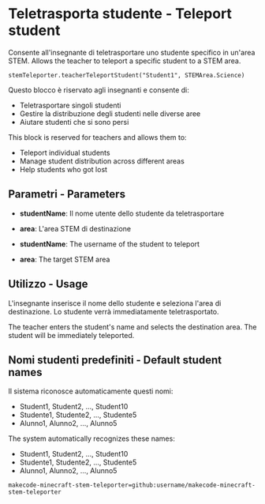 # Teletrasporta studente - Teleport student

Consente all'insegnante di teletrasportare uno studente specifico in un'area STEM.
Allows the teacher to teleport a specific student to a STEM area.

```sig
stemTeleporter.teacherTeleportStudent("Student1", STEMArea.Science)
```

Questo blocco è riservato agli insegnanti e consente di:
- Teletrasportare singoli studenti
- Gestire la distribuzione degli studenti nelle diverse aree
- Aiutare studenti che si sono persi

This block is reserved for teachers and allows them to:
- Teleport individual students
- Manage student distribution across different areas
- Help students who got lost

## Parametri - Parameters

* **studentName**: Il nome utente dello studente da teletrasportare
* **area**: L'area STEM di destinazione

* **studentName**: The username of the student to teleport
* **area**: The target STEM area

## Utilizzo - Usage

L'insegnante inserisce il nome dello studente e seleziona l'area di destinazione. Lo studente verrà immediatamente teletrasportato.

The teacher enters the student's name and selects the destination area. The student will be immediately teleported.

## Nomi studenti predefiniti - Default student names

Il sistema riconosce automaticamente questi nomi:
- Student1, Student2, ..., Student10
- Studente1, Studente2, ..., Studente5
- Alunno1, Alunno2, ..., Alunno5

The system automatically recognizes these names:
- Student1, Student2, ..., Student10
- Studente1, Studente2, ..., Studente5
- Alunno1, Alunno2, ..., Alunno5

```package
makecode-minecraft-stem-teleporter=github:username/makecode-minecraft-stem-teleporter
```
